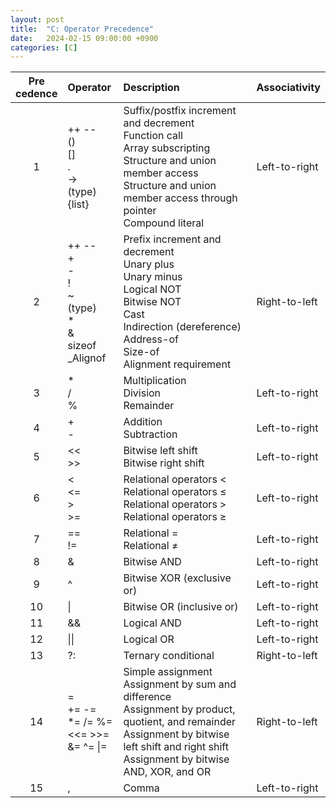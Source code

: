 ```yaml
---
layout: post
title:  "C: Operator Precedence"
date:   2024-02-15 09:00:00 +0900
categories: [C]
---
```


|Pre<br />cedence|Operator|Description|Associativity|
|:---:|:---|:---|:---|
|1|++ --<br />()<br />[]<br />.<br />-><br />(type){list}|Suffix/postfix increment and decrement<br />Function call<br />Array subscripting<br />Structure and union member access<br />Structure and union member access through pointer<br />Compound literal|Left-to-right|
|2|++ --<br />+<br />-<br />!<br />~<br />(type)<br />*<br />&<br />sizeof<br />_Alignof|Prefix increment and decrement<br />Unary plus<br />Unary minus<br />Logical NOT<br />Bitwise NOT<br />Cast<br />Indirection (dereference)<br />	Address-of<br />Size-of<br />Alignment requirement|Right-to-left|
|3|*<br />/<br />%|Multiplication<br />Division<br />Remainder|Left-to-right|
|4|+<br />-|Addition<br />Subtraction|Left-to-right|
|5|&#60;&#60;<br />&#62;&#62;|Bitwise left shift<br />Bitwise right shift|Left-to-right|
|6|&#60;<br/>&#60;=<br/>&#62;<br/>&#62;=|Relational operators < <br />Relational operators ≤ <br />Relational operators > <br />Relational operators ≥ |Left-to-right|
|7|== <br />!=|Relational = <br />Relational ≠ |Left-to-right|
|8|&|Bitwise AND|Left-to-right|
|9|^|Bitwise XOR (exclusive or)|Left-to-right|
|10|&#124;|Bitwise OR (inclusive or)|Left-to-right|
|11|&&|Logical AND|Left-to-right|
|12|&#124;&#124;|Logical OR|Left-to-right|
|13|?:|Ternary conditional|Right-to-left|
|14|=<br />+= -=<br />*= /= %=<br />&#60;&#60;= &#62;&#62;=<br />&= ^= &#124;=|Simple assignment<br />Assignment by sum and difference<br />Assignment by product, quotient, and remainder<br />Assignment by bitwise left shift and right shift<br />Assignment by bitwise AND, XOR, and OR|Right-to-left|
|15|,|Comma|Left-to-right|
